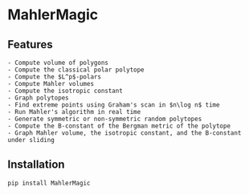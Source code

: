 # MahlerMagic

## Features

	- Compute volume of polygons
	- Compute the classical polar polytope
	- Compute the $L^p$-polars
	- Compute Mahler volumes
	- Compute the isotropic constant 
	- Graph polytopes
	- Find extreme points using Graham's scan in $n\log n$ time 
	- Run Mahler's algorithm in real time 
	- Generate symmetric or non-symmetric random polytopes
	- Compute the B-constant of the Bergman metric of the polytope
	- Graph Mahler volume, the isotropic constant, and the B-constant under sliding
	
## Installation 

```bash
pip install MahlerMagic